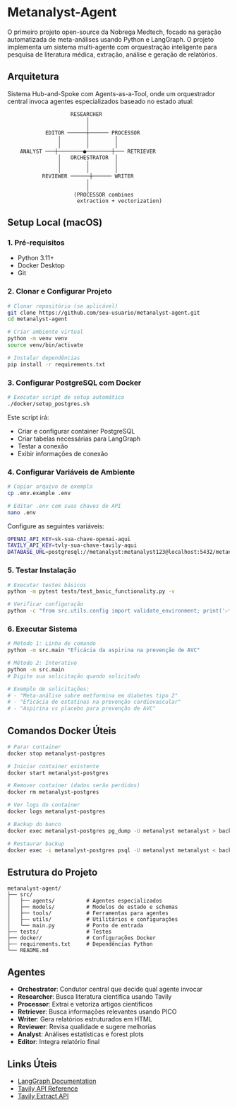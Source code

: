 # Metanalyst-Agent

O primeiro projeto open-source da Nobrega Medtech, focado na geração automatizada de meta-análises usando Python e LangGraph. O projeto implementa um sistema multi-agente com orquestração inteligente para pesquisa de literatura médica, extração, análise e geração de relatórios.

## Arquitetura

Sistema Hub-and-Spoke com Agents-as-a-Tool, onde um orquestrador central invoca agentes especializados baseado no estado atual:

```
                    RESEARCHER
                         │
                         │
            EDITOR ──────┼────── PROCESSOR
                │        │        │
                │        │        │
    ANALYST ───┼────────●────────┼─── RETRIEVER
                │   ORCHESTRATOR  │
                │        │        │
                │        │        │
           REVIEWER ──────┼────── WRITER
                         │
                         │
                     (PROCESSOR combines
                      extraction + vectorization)
```

## Setup Local (macOS)

### 1. Pré-requisitos

- Python 3.11+
- Docker Desktop
- Git

### 2. Clonar e Configurar Projeto

```bash
# Clonar repositório (se aplicável)
git clone https://github.com/seu-usuario/metanalyst-agent.git
cd metanalyst-agent

# Criar ambiente virtual
python -m venv venv
source venv/bin/activate

# Instalar dependências
pip install -r requirements.txt
```

### 3. Configurar PostgreSQL com Docker

```bash
# Executar script de setup automático
./docker/setup_postgres.sh
```

Este script irá:
- Criar e configurar container PostgreSQL
- Criar tabelas necessárias para LangGraph
- Testar a conexão
- Exibir informações de conexão

### 4. Configurar Variáveis de Ambiente

```bash
# Copiar arquivo de exemplo
cp .env.example .env

# Editar .env com suas chaves de API
nano .env
```

Configure as seguintes variáveis:
```bash
OPENAI_API_KEY=sk-sua-chave-openai-aqui
TAVILY_API_KEY=tvly-sua-chave-tavily-aqui
DATABASE_URL=postgresql://metanalyst:metanalyst123@localhost:5432/metanalyst
```

### 5. Testar Instalação

```bash
# Executar testes básicos
python -m pytest tests/test_basic_functionality.py -v

# Verificar configuração
python -c "from src.utils.config import validate_environment; print('✅ OK' if validate_environment() else '❌ Erro')"
```

### 6. Executar Sistema

```bash
# Método 1: Linha de comando
python -m src.main "Eficácia da aspirina na prevenção de AVC"

# Método 2: Interativo
python -m src.main
# Digite sua solicitação quando solicitado

# Exemplo de solicitações:
# - "Meta-análise sobre metformina em diabetes tipo 2"
# - "Eficácia de estatinas na prevenção cardiovascular"
# - "Aspirina vs placebo para prevenção de AVC"
```

## Comandos Docker Úteis

```bash
# Parar container
docker stop metanalyst-postgres

# Iniciar container existente
docker start metanalyst-postgres

# Remover container (dados serão perdidos)
docker rm metanalyst-postgres

# Ver logs do container
docker logs metanalyst-postgres

# Backup do banco
docker exec metanalyst-postgres pg_dump -U metanalyst metanalyst > backup.sql

# Restaurar backup
docker exec -i metanalyst-postgres psql -U metanalyst metanalyst < backup.sql
```

## Estrutura do Projeto

```
metanalyst-agent/
├── src/
│   ├── agents/          # Agentes especializados
│   ├── models/          # Modelos de estado e schemas
│   ├── tools/           # Ferramentas para agentes
│   ├── utils/           # Utilitários e configurações
│   └── main.py          # Ponto de entrada
├── tests/               # Testes
├── docker/              # Configurações Docker
├── requirements.txt     # Dependências Python
└── README.md
```

## Agentes

- **Orchestrator**: Condutor central que decide qual agente invocar
- **Researcher**: Busca literatura científica usando Tavily
- **Processor**: Extrai e vetoriza artigos científicos
- **Retriever**: Busca informações relevantes usando PICO
- **Writer**: Gera relatórios estruturados em HTML
- **Reviewer**: Revisa qualidade e sugere melhorias
- **Analyst**: Análises estatísticas e forest plots
- **Editor**: Integra relatório final

## Links Úteis

- [LangGraph Documentation](https://langchain-ai.github.io/langgraph/reference/)
- [Tavily API Reference](https://docs.tavily.com/documentation/api-reference/endpoint/search)
- [Tavily Extract API](https://docs.tavily.com/documentation/api-reference/endpoint/extract)
